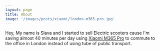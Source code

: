 ```yaml
---
layout: page
title: About
image: '/images/posts/xiaomi/london-m365-pro.jpg'
---
```


Hey, My name is Slava and I started to sell Electric scooters cause I'm saving almost 40 minutes per day using [Xiaomi M365 Pro](/2019/10/25/Electric-Scooter-MiJia-Xiomi-M365-Pro-Black/) to commute to the office in London instead of using tube of public transport.
